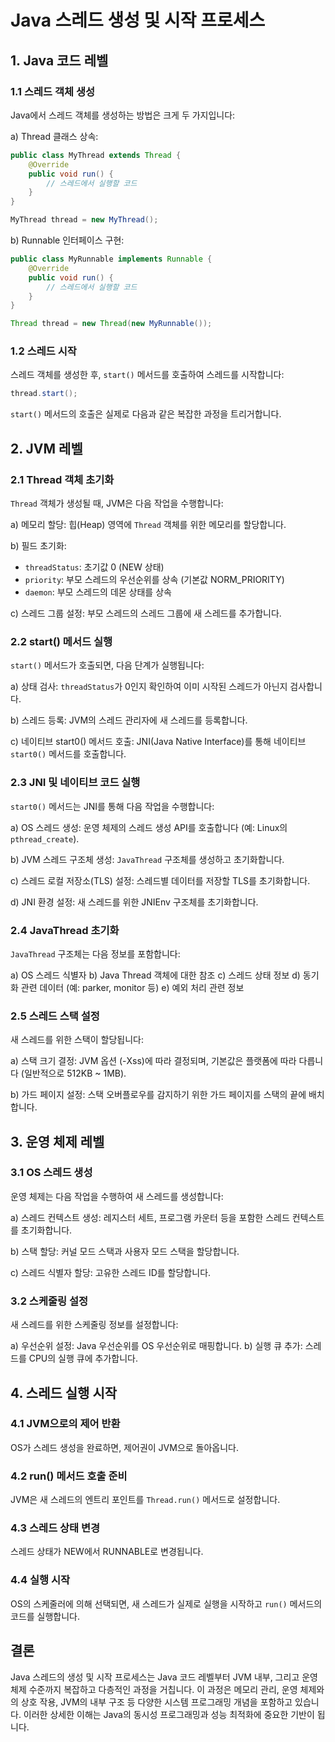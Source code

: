 # Java 스레드 생성 및 시작 프로세스

## 1. Java 코드 레벨

### 1.1 스레드 객체 생성
Java에서 스레드 객체를 생성하는 방법은 크게 두 가지입니다:

a) Thread 클래스 상속:
```java
public class MyThread extends Thread {
    @Override
    public void run() {
        // 스레드에서 실행할 코드
    }
}

MyThread thread = new MyThread();
```

b) Runnable 인터페이스 구현:
```java
public class MyRunnable implements Runnable {
    @Override
    public void run() {
        // 스레드에서 실행할 코드
    }
}

Thread thread = new Thread(new MyRunnable());
```

### 1.2 스레드 시작
스레드 객체를 생성한 후, `start()` 메서드를 호출하여 스레드를 시작합니다:

```java
thread.start();
```

`start()` 메서드의 호출은 실제로 다음과 같은 복잡한 과정을 트리거합니다.

## 2. JVM 레벨

### 2.1 Thread 객체 초기화
`Thread` 객체가 생성될 때, JVM은 다음 작업을 수행합니다:

a) 메모리 할당: 힙(Heap) 영역에 `Thread` 객체를 위한 메모리를 할당합니다.

b) 필드 초기화:
- `threadStatus`: 초기값 0 (NEW 상태)
- `priority`: 부모 스레드의 우선순위를 상속 (기본값 NORM_PRIORITY)
- `daemon`: 부모 스레드의 데몬 상태를 상속

c) 스레드 그룹 설정: 부모 스레드의 스레드 그룹에 새 스레드를 추가합니다.

### 2.2 start() 메서드 실행
`start()` 메서드가 호출되면, 다음 단계가 실행됩니다:

a) 상태 검사: `threadStatus`가 0인지 확인하여 이미 시작된 스레드가 아닌지 검사합니다.

b) 스레드 등록: JVM의 스레드 관리자에 새 스레드를 등록합니다.

c) 네이티브 start0() 메서드 호출: JNI(Java Native Interface)를 통해 네이티브 `start0()` 메서드를 호출합니다.

### 2.3 JNI 및 네이티브 코드 실행
`start0()` 메서드는 JNI를 통해 다음 작업을 수행합니다:

a) OS 스레드 생성: 운영 체제의 스레드 생성 API를 호출합니다 (예: Linux의 `pthread_create`).

b) JVM 스레드 구조체 생성: `JavaThread` 구조체를 생성하고 초기화합니다.

c) 스레드 로컬 저장소(TLS) 설정: 스레드별 데이터를 저장할 TLS를 초기화합니다.

d) JNI 환경 설정: 새 스레드를 위한 JNIEnv 구조체를 초기화합니다.

### 2.4 JavaThread 초기화
`JavaThread` 구조체는 다음 정보를 포함합니다:

a) OS 스레드 식별자
b) Java Thread 객체에 대한 참조
c) 스레드 상태 정보
d) 동기화 관련 데이터 (예: parker, monitor 등)
e) 예외 처리 관련 정보

### 2.5 스레드 스택 설정
새 스레드를 위한 스택이 할당됩니다:

a) 스택 크기 결정: JVM 옵션 (-Xss)에 따라 결정되며, 기본값은 플랫폼에 따라 다릅니다 (일반적으로 512KB ~ 1MB).

b) 가드 페이지 설정: 스택 오버플로우를 감지하기 위한 가드 페이지를 스택의 끝에 배치합니다.

## 3. 운영 체제 레벨

### 3.1 OS 스레드 생성
운영 체제는 다음 작업을 수행하여 새 스레드를 생성합니다:

a) 스레드 컨텍스트 생성: 레지스터 세트, 프로그램 카운터 등을 포함한 스레드 컨텍스트를 초기화합니다.

b) 스택 할당: 커널 모드 스택과 사용자 모드 스택을 할당합니다.

c) 스레드 식별자 할당: 고유한 스레드 ID를 할당합니다.

### 3.2 스케줄링 설정
새 스레드를 위한 스케줄링 정보를 설정합니다:

a) 우선순위 설정: Java 우선순위를 OS 우선순위로 매핑합니다.
b) 실행 큐 추가: 스레드를 CPU의 실행 큐에 추가합니다.

## 4. 스레드 실행 시작

### 4.1 JVM으로의 제어 반환
OS가 스레드 생성을 완료하면, 제어권이 JVM으로 돌아옵니다.

### 4.2 run() 메서드 호출 준비
JVM은 새 스레드의 엔트리 포인트를 `Thread.run()` 메서드로 설정합니다.

### 4.3 스레드 상태 변경
스레드 상태가 NEW에서 RUNNABLE로 변경됩니다.

### 4.4 실행 시작
OS의 스케줄러에 의해 선택되면, 새 스레드가 실제로 실행을 시작하고 `run()` 메서드의 코드를 실행합니다.

## 결론

Java 스레드의 생성 및 시작 프로세스는 Java 코드 레벨부터 JVM 내부, 그리고 운영 체제 수준까지 복잡하고 다층적인 과정을 거칩니다. 이 과정은 메모리 관리, 운영 체제와의 상호 작용, JVM의 내부 구조 등 다양한 시스템 프로그래밍 개념을 포함하고 있습니다. 이러한 상세한 이해는 Java의 동시성 프로그래밍과 성능 최적화에 중요한 기반이 됩니다.